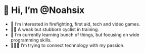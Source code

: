 # 👋 Hi, I’m @Noahsix
- 👀 I’m interested in firefighting, first aid, tech and video games.
- 🚴‍♂️ A weak but stubborn cyclist in training.
- 🌱 I’m currently learning bunch of things, but focusing on wide programming skills.
- 🧑‍💻🔥 I’m trying to connect technology with my passion.

